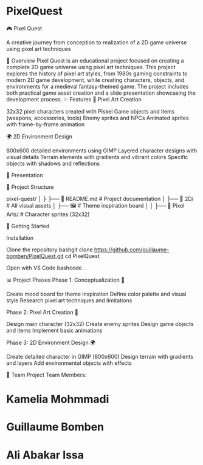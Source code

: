 # PixelQuest
🎮 Pixel Quest

A creative journey from conception to realization of a 2D game universe using pixel art techniques

📖 Overview
Pixel Quest is an educational project focused on creating a complete 2D game universe using pixel art techniques. This project explores the history of pixel art styles, from 1980s gaming constraints to modern 2D game development, while creating characters, objects, and environments for a medieval fantasy-themed game.
The project includes both practical game asset creation and a slide presentation showcasing the development process.
✨ Features
🎨 Pixel Art Creation

32x32 pixel characters created with Piskel
Game objects and items (weapons, accessories, tools)
Enemy sprites and NPCs
Animated sprites with frame-by-frame animation

🌍 2D Environment Design

800x600 detailed environments using GIMP
Layered character designs with visual details
Terrain elements with gradients and vibrant colors
Specific objects with shadows and reflections

🎪 Presentation


📁 Project Structure

pixel-quest/
│
├
├── 📄 README.md                  # Project documentation
│
├── 📁 2D/                         # All visual assets
│   ├── 🖼️                        # Theme inspiration board
│   │
├── 📁 Pixel Arts/           # Character sprites (32x32)

🚀 Getting Started

Installation

Clone the repository
bashgit clone https://github.com/guillaume-bomben/PixelQuest.git
cd PixelQuest

Open with VS Code
bashcode .


📊 Project Phases
Phase 1: Conceptualization 🎨

 Create mood board for theme inspiration
 Define color palette and visual style
 Research pixel art techniques and limitations

Phase 2: Pixel Art Creation 👾

 Design main character (32x32)
 Create enemy sprites
 Design game objects and items
 Implement basic animations

Phase 3: 2D Environment Design 🌍

 Create detailed character in GIMP (800x600)
 Design terrain with gradients and layers
 Add environmental objects with effects

👥 Team
Project Team Members:

# Kamelia Mohmmadi
# Guillaume Bomben
# Ali Abakar Issa
